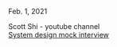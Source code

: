 Feb. 1, 2021<br>

Scott Shi  - youtube channel<br>
[System design mock interview](https://www.youtube.com/c/ScottShiCS/about) <br>

